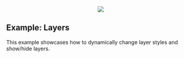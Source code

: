 <div align="center">
  <img src="https://avatars3.githubusercontent.com/u/2105791?v=3&s=200" />
</div>

## Example: Layers

This example showcases how to dynamically change layer styles and show/hide layers.